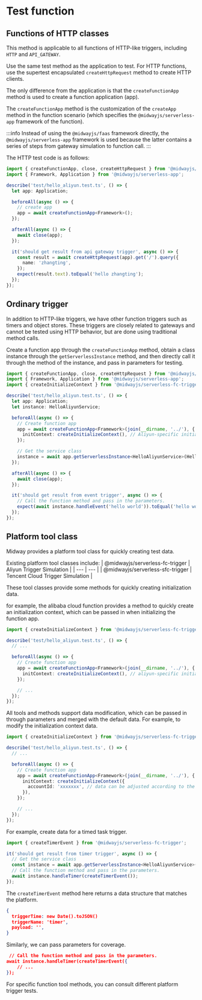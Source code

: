 # Test function

## Functions of HTTP classes

This method is applicable to all functions of HTTP-like triggers, including `HTTP` and `API_GATEWAY`.

Use the same test method as the application to test. For HTTP functions, use the supertest encapsulated `createHttpRequest` method to create HTTP clients.

The only difference from the application is that the `createFunctionApp` method is used to create a function application (app).

The `createFunctionApp` method is the customization of the `createApp` method in the function scenario (which specifies the `@midwayjs/serverless-app` framework of the function).

:::info
Instead of using the `@midwayjs/faas` framework directly, the `@midwayjs/serverless-app` framework is used because the latter contains a series of steps from gateway simulation to function call.
:::

The HTTP test code is as follows:

```typescript
import { createFunctionApp, close, createHttpRequest } from '@midwayjs/mock';
import { Framework, Application } from '@midwayjs/serverless-app';

describe('test/hello_aliyun.test.ts', () => {
  let app: Application;

  beforeAll(async () => {
    // create app
    app = await createFunctionApp<Framework>();
  });

  afterAll(async () => {
    await close(app);
  });

  it('should get result from api gateway trigger', async () => {
    const result = await createHttpRequest(app).get('/').query({
      name: 'zhangting',
    });
    expect(result.text).toEqual('hello zhangting');
  });
});
```

## Ordinary trigger

In addition to HTTP-like triggers, we have other function triggers such as timers and object stores. These triggers are closely related to gateways and cannot be tested using HTTP behavior, but are done using traditional method calls.

Create a function app through the `createFunctionApp` method, obtain a class instance through the `getServerlessInstance` method, and then directly call it through the method of the instance, and pass in parameters for testing.

```typescript
import { createFunctionApp, close, createHttpRequest } from '@midwayjs/mock';
import { Framework, Application } from '@midwayjs/serverless-app';
import { createInitializeContext } from '@midwayjs/serverless-fc-trigger';

describe('test/hello_aliyun.test.ts', () => {
  let app: Application;
  let instance: HelloAliyunService;

  beforeAll(async () => {
    // Create function app
    app = await createFunctionApp<Framework>(join(__dirname, '../'), {
      initContext: createInitializeContext(), // Aliyun-specific initialization context data is passed in here.
    });

    // Get the service class
    instance = await app.getServerlessInstance<HelloAliyunService>(HelloAliyunService);
  });

  afterAll(async () => {
    await close(app);
  });

  it('should get result from event trigger', async () => {
    // Call the function method and pass in the parameters.
    expect(await instance.handleEvent('hello world')).toEqual('hello world');
  });
});
```

## Platform tool class

Midway provides a platform tool class for quickly creating test data.

Existing platform tool classes include:
| @midwayjs/serverless-fc-trigger | Aliyun Trigger Simulation |
| --- | --- |
| @midwayjs/serverless-sfc-trigger | Tencent Cloud Trigger Simulation |

These tool classes provide some methods for quickly creating initialization data.

for example, the alibaba cloud function provides a method to quickly create an initialization context, which can be passed in when initializing the function app.

```typescript
import { createInitializeContext } from '@midwayjs/serverless-fc-trigger';

describe('test/hello_aliyun.test.ts', () => {
  // ...

  beforeAll(async () => {
    // Create function app
    app = await createFunctionApp<Framework>(join(__dirname, '../'), {
      initContext: createInitializeContext(), // aliyun-specific initialization context data is passed in here.
    });

    // ...
  });
});
```

All tools and methods support data modification, which can be passed in through parameters and merged with the default data. For example, to modify the initialization context data.

```typescript
import { createInitializeContext } from '@midwayjs/serverless-fc-trigger';

describe('test/hello_aliyun.test.ts', () => {
  // ...

  beforeAll(async () => {
    // Create function app
    app = await createFunctionApp<Framework>(join(__dirname, '../'), {
      initContext: createInitializeContext({
        accountId: 'xxxxxxx', // data can be adjusted according to the structure
      }),
    });

    // ...
  });
});
```

For example, create data for a timed task trigger.

```typescript
import { createTimerEvent } from '@midwayjs/serverless-fc-trigger';

it('should get result from timer trigger', async () => {
  // Get the service class
  const instance = await app.getServerlessInstance<HelloAliyunService>(HelloAliyunService);
  // Call the function method and pass in the parameters.
  await instance.handleTimer(createTimerEvent());
});
```

The `createTimerEvent` method here returns a data structure that matches the platform.

```json
{
  triggerTime: new Date().toJSON()
  triggerName: 'timer',
  payload: '',
}
```

Similarly, we can pass parameters for coverage.

```json
 // Call the function method and pass in the parameters.
await instance.handleTimer(createTimerEvent({
	// ...
});
```

For specific function tool methods, you can consult different platform trigger tests.
